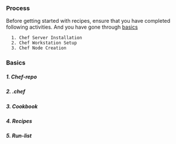 ### Process
Before getting started with recipes, ensure that you have completed following activities. And you have gone through [basics](https://github.com/ManishDevops/Getting-Started-With-Chef/blob/master/4.%20Chef-Writing-Recipes.md#basics)

      1. Chef Server Installation
      2. Chef Workstation Setup
      3. Chef Node Creation
  
### Basics

##### 1. Chef-repo

##### 2. .chef

##### 3. Cookbook

##### 4. Recipes

##### 5. Run-list
